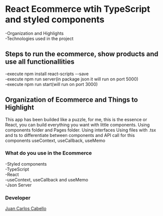 # React Ecommerce wtih TypeScript and styled components
-Organization and Highlights</br>
-Technologies used in the project</br>

## Steps to run the ecommerce, show products and use all functionallities
-execute npm install react-scripts --save</br>
-execute npm run server(in package json it will run on port 5000)</br>
-execute npm run start(will run on port 3000)</br>

## Organization of Ecommerce and Things to Highlight

This app has been builded like a puzzle, for me, this is the essence or React, you can build everything you want with little components.
Using components folder and Pages folder.
Using interfaces
Using files with .tsx and ts to differentiate between components and API call for this components
useContext, useCallback, useMemo

### What do you use in the Ecommerce
-Styled components</br>
-TypeScript</br>
-React</br>
-useContext, useCallback and useMemo</br>
-Json Server</br>

### Developer
<a href="https://github.com/JcarlosCabello1991">Juan Carlos Cabello</a><br>


